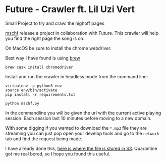 # Future - Crawler ft. Lil Uzi Vert
Small Project to try and crawl the highoff pages

[mschf](https://www.mschf.xyz) release a project in collaboration with Future. This crawler will help you find the right page the song is on.

On MacOS be sure to install the chrome webdriver.

Best way I have found is using [brew](https://brew.sh/)
```
brew cask install chromedriver
```
Install and run the crawler in headless mode from the command line:
```
virtualenv -p python3 env
source env/bin/activate
pip install -r requirements.txt

python mschf.py
```

In the commandline you will be given the url with the current active playing session. Each session last 10 minutes before moving to a new domain.

With some digging if you wanted to download the `*.mp3` file they are streaming you can just pop open your develop tools and go to the `network` tab and find the request being made.

I have already done this, [here is where the file is stored in S3](https://s3.amazonaws.com/highoff.life/computer-virus-do-not-click.mp3). Quarantine got me real bored, so I hope you found this useful.
